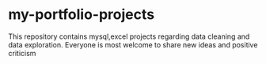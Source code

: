 # my-portfolio-projects

<p>This repository contains mysql,excel projects regarding data cleaning and data exploration. Everyone is most welcome to share new ideas and positive criticism</p>
